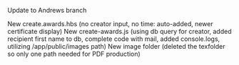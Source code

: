 Update to Andrews branch

New create.awards.hbs (no creator input, no time: auto-added, newer certificate display)
New create-awards.js (using db query for creator, added recipient first name to db, complete code with mail, added console.logs, utilizing /app/public/images path)
New image folder (deleted the texfolder so only one path needed for PDF production)
